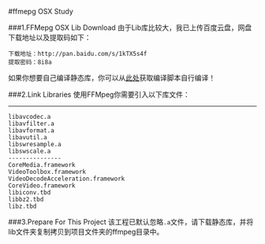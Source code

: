 #ffmepg OSX Study

###1.FFMepg OSX Lib Download
由于Lib库比较大，我已上传百度云盘，网盘下载地址以及提取码如下：
```
下载地址：http://pan.baidu.com/s/1kTX5s4f
提取密码：8i8a
```
如果你想要自己编译静态库，你可以从[此处](https://github.com/docee/ffmpeg_build)获取编译脚本自行编译！

###2.Link Libraries
使用FFMpeg你需要引入以下库文件：

---------------
```text
libavcodec.a
libavfilter.a
libavformat.a
libavutil.a
libswresample.a
libswscale.a
---------------
CoreMedia.framework
VideoToolbox.framework
VideoDecodeAcceleration.framework
CoreVideo.framework
libiconv.tbd
libbz2.tbd
libz.tbd
```

###3.Prepare For This Project
该工程已默认忽略`.a`文件，请下载静态库，并将lib文件夹复制拷贝到项目文件夹的ffmpeg目录中。

